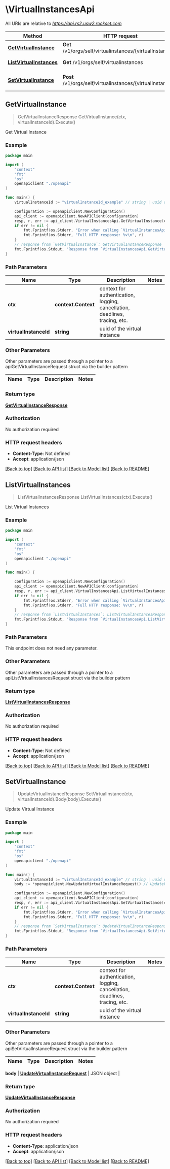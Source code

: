 # \VirtualInstancesApi

All URIs are relative to *https://api.rs2.usw2.rockset.com*

Method | HTTP request | Description
------------- | ------------- | -------------
[**GetVirtualInstance**](VirtualInstancesApi.md#GetVirtualInstance) | **Get** /v1/orgs/self/virtualinstances/{virtualInstanceId} | Get Virtual Instance
[**ListVirtualInstances**](VirtualInstancesApi.md#ListVirtualInstances) | **Get** /v1/orgs/self/virtualinstances | List Virtual Instances
[**SetVirtualInstance**](VirtualInstancesApi.md#SetVirtualInstance) | **Post** /v1/orgs/self/virtualinstances/{virtualInstanceId} | Update Virtual Instance



## GetVirtualInstance

> GetVirtualInstanceResponse GetVirtualInstance(ctx, virtualInstanceId).Execute()

Get Virtual Instance



### Example

```go
package main

import (
    "context"
    "fmt"
    "os"
    openapiclient "./openapi"
)

func main() {
    virtualInstanceId := "virtualInstanceId_example" // string | uuid of the virtual instance

    configuration := openapiclient.NewConfiguration()
    api_client := openapiclient.NewAPIClient(configuration)
    resp, r, err := api_client.VirtualInstancesApi.GetVirtualInstance(context.Background(), virtualInstanceId).Execute()
    if err != nil {
        fmt.Fprintf(os.Stderr, "Error when calling `VirtualInstancesApi.GetVirtualInstance``: %v\n", err)
        fmt.Fprintf(os.Stderr, "Full HTTP response: %v\n", r)
    }
    // response from `GetVirtualInstance`: GetVirtualInstanceResponse
    fmt.Fprintf(os.Stdout, "Response from `VirtualInstancesApi.GetVirtualInstance`: %v\n", resp)
}
```

### Path Parameters


Name | Type | Description  | Notes
------------- | ------------- | ------------- | -------------
**ctx** | **context.Context** | context for authentication, logging, cancellation, deadlines, tracing, etc.
**virtualInstanceId** | **string** | uuid of the virtual instance | 

### Other Parameters

Other parameters are passed through a pointer to a apiGetVirtualInstanceRequest struct via the builder pattern


Name | Type | Description  | Notes
------------- | ------------- | ------------- | -------------


### Return type

[**GetVirtualInstanceResponse**](GetVirtualInstanceResponse.md)

### Authorization

No authorization required

### HTTP request headers

- **Content-Type**: Not defined
- **Accept**: application/json

[[Back to top]](#) [[Back to API list]](../README.md#documentation-for-api-endpoints)
[[Back to Model list]](../README.md#documentation-for-models)
[[Back to README]](../README.md)


## ListVirtualInstances

> ListVirtualInstancesResponse ListVirtualInstances(ctx).Execute()

List Virtual Instances



### Example

```go
package main

import (
    "context"
    "fmt"
    "os"
    openapiclient "./openapi"
)

func main() {

    configuration := openapiclient.NewConfiguration()
    api_client := openapiclient.NewAPIClient(configuration)
    resp, r, err := api_client.VirtualInstancesApi.ListVirtualInstances(context.Background()).Execute()
    if err != nil {
        fmt.Fprintf(os.Stderr, "Error when calling `VirtualInstancesApi.ListVirtualInstances``: %v\n", err)
        fmt.Fprintf(os.Stderr, "Full HTTP response: %v\n", r)
    }
    // response from `ListVirtualInstances`: ListVirtualInstancesResponse
    fmt.Fprintf(os.Stdout, "Response from `VirtualInstancesApi.ListVirtualInstances`: %v\n", resp)
}
```

### Path Parameters

This endpoint does not need any parameter.

### Other Parameters

Other parameters are passed through a pointer to a apiListVirtualInstancesRequest struct via the builder pattern


### Return type

[**ListVirtualInstancesResponse**](ListVirtualInstancesResponse.md)

### Authorization

No authorization required

### HTTP request headers

- **Content-Type**: Not defined
- **Accept**: application/json

[[Back to top]](#) [[Back to API list]](../README.md#documentation-for-api-endpoints)
[[Back to Model list]](../README.md#documentation-for-models)
[[Back to README]](../README.md)


## SetVirtualInstance

> UpdateVirtualInstanceResponse SetVirtualInstance(ctx, virtualInstanceId).Body(body).Execute()

Update Virtual Instance



### Example

```go
package main

import (
    "context"
    "fmt"
    "os"
    openapiclient "./openapi"
)

func main() {
    virtualInstanceId := "virtualInstanceId_example" // string | uuid of the virtual instance
    body := *openapiclient.NewUpdateVirtualInstanceRequest() // UpdateVirtualInstanceRequest | JSON object

    configuration := openapiclient.NewConfiguration()
    api_client := openapiclient.NewAPIClient(configuration)
    resp, r, err := api_client.VirtualInstancesApi.SetVirtualInstance(context.Background(), virtualInstanceId).Body(body).Execute()
    if err != nil {
        fmt.Fprintf(os.Stderr, "Error when calling `VirtualInstancesApi.SetVirtualInstance``: %v\n", err)
        fmt.Fprintf(os.Stderr, "Full HTTP response: %v\n", r)
    }
    // response from `SetVirtualInstance`: UpdateVirtualInstanceResponse
    fmt.Fprintf(os.Stdout, "Response from `VirtualInstancesApi.SetVirtualInstance`: %v\n", resp)
}
```

### Path Parameters


Name | Type | Description  | Notes
------------- | ------------- | ------------- | -------------
**ctx** | **context.Context** | context for authentication, logging, cancellation, deadlines, tracing, etc.
**virtualInstanceId** | **string** | uuid of the virtual instance | 

### Other Parameters

Other parameters are passed through a pointer to a apiSetVirtualInstanceRequest struct via the builder pattern


Name | Type | Description  | Notes
------------- | ------------- | ------------- | -------------

 **body** | [**UpdateVirtualInstanceRequest**](UpdateVirtualInstanceRequest.md) | JSON object | 

### Return type

[**UpdateVirtualInstanceResponse**](UpdateVirtualInstanceResponse.md)

### Authorization

No authorization required

### HTTP request headers

- **Content-Type**: application/json
- **Accept**: application/json

[[Back to top]](#) [[Back to API list]](../README.md#documentation-for-api-endpoints)
[[Back to Model list]](../README.md#documentation-for-models)
[[Back to README]](../README.md)

